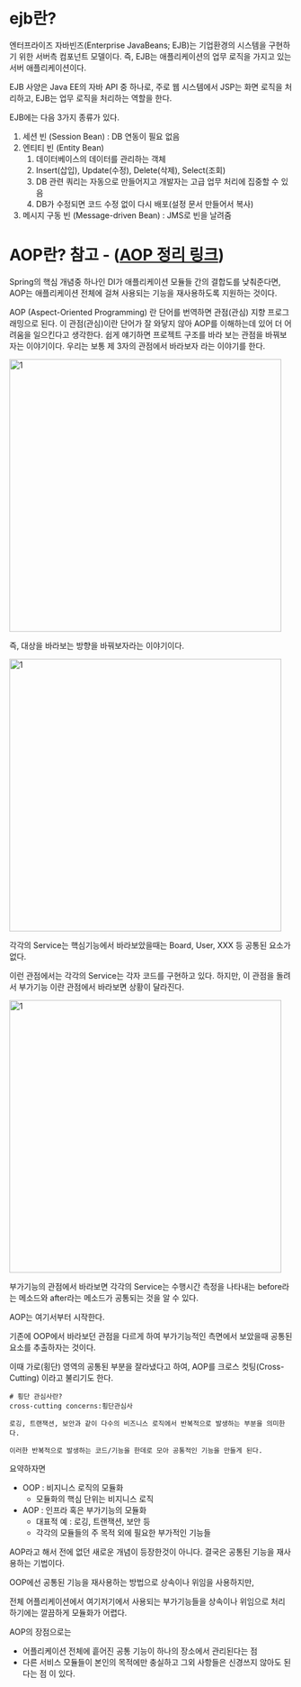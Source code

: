 # ejb란?
엔터프라이즈 자바빈즈(Enterprise JavaBeans; EJB)는 기업환경의 시스템을 구현하기 위한 서버측 컴포넌트 모델이다. 즉, EJB는 애플리케이션의 업무 로직을 가지고 있는 서버 애플리케이션이다. 

EJB 사양은 Java EE의 자바 API 중 하나로, 주로 웹 시스템에서 JSP는 화면 로직을 처리하고, EJB는 업무 로직을 처리하는 역할을 한다.

EJB에는 다음 3가지 종류가 있다.
1. 세션 빈 (Session Bean) : DB 연동이 필요 없음
2. 엔티티 빈 (Entity Bean)
    1. 데이터베이스의 데이터를 관리하는 객체
    2. Insert(삽입), Update(수정), Delete(삭제), Select(조회)
    3. DB 관련 쿼리는 자동으로 만들어지고 개발자는 고급 업무 처리에 집중할 수 있음
    4. DB가 수정되면 코드 수정 없이 다시 배포(설정 문서 만들어서 복사)
3. 메시지 구동 빈 (Message-driven Bean) : JMS로 빈을 날려줌

# AOP란? 참고 - ([AOP 정리 링크](https://jojoldu.tistory.com/71))
Spring의 핵심 개념중 하나인 DI가 애플리케이션 모듈들 간의 결합도를 낮춰준다면, AOP는 애플리케이션 전체에 걸쳐 사용되는 기능을 재사용하도록 지원하는 것이다.

AOP (Aspect-Oriented Programming) 란 단어를 번역하면 관점(관심) 지향 프로그래밍으로 된다.
이 관점(관심)이란 단어가 잘 와닿지 않아 AOP를 이해하는데 있어 더 어려움을 일으킨다고 생각한다.
쉽게 얘기하면 프로젝트 구조를 바라 보는 관점을 바꿔보자는 이야기이다.
우리는 보통 제 3자의 관점에서 바라보자 라는 이야기를 한다.

<img width="484" alt="1" src="https://img1.daumcdn.net/thumb/R1280x0/?scode=mtistory2&fname=http%3A%2F%2Fcfile23.uf.tistory.com%2Fimage%2F2108D041584969DA190575">

즉, 대상을 바라보는 방향을 바꿔보자라는 이야기이다.

<img width="484" alt="1" src="https://img1.daumcdn.net/thumb/R1280x0/?scode=mtistory2&fname=http%3A%2F%2Fcfile4.uf.tistory.com%2Fimage%2F273B244458496A0A1B7AC5">

각각의 Service는 핵심기능에서 바라보았을때는 Board, User, XXX 등 공통된 요소가 없다.

이런 관점에서는 각각의 Service는 각자 코드를 구현하고 있다. 하지만, 이 관점을 돌려서 부가기능 이란 관점에서 바라보면 상황이 달라진다.

<img width="484" alt="1" src="https://img1.daumcdn.net/thumb/R1280x0/?scode=mtistory2&fname=http%3A%2F%2Fcfile3.uf.tistory.com%2Fimage%2F2473C33D58496A2A0F6DF9">

부가기능의 관점에서 바라보면 각각의 Service는 수행시간 측정을 나타내는 before라는 메소드와 after라는 메소드가 공통되는 것을 알 수 있다.

AOP는 여기서부터 시작한다.

기존에 OOP에서 바라보던 관점을 다르게 하여 부가기능적인 측면에서 보았을때 공통된 요소를 추출하자는 것이다.

이때 가로(횡단) 영역의 공통된 부분을 잘라냈다고 하여, AOP를 크로스 컷팅(Cross-Cutting) 이라고 불리기도 한다.

```
# 횡단 관심사란?
cross-cutting concerns:횡단관심사 

로깅, 트랜잭션, 보안과 같이 다수의 비즈니스 로직에서 반복적으로 발생하는 부분을 의미한다.

이러한 반복적으로 발생하는 코드/기능을 한데로 모아 공통적인 기능을 만들게 된다.
```

요약하자면
- OOP : 비지니스 로직의 모듈화
    - 모듈화의 핵심 단위는 비지니스 로직
- AOP : 인프라 혹은 부가기능의 모듈화
    - 대표적 예 : 로깅, 트랜잭션, 보안 등
    - 각각의 모듈들의 주 목적 외에 필요한 부가적인 기능들

AOP라고 해서 전에 없던 새로운 개념이 등장한것이 아니다. 결국은 공통된 기능을 재사용하는 기법이다.

OOP에선 공통된 기능을 재사용하는 방법으로 상속이나 위임을 사용하지만, 

전체 어플리케이션에서 여기저기에서 사용되는 부가기능들을 상속이나 위임으로 처리하기에는 깔끔하게 모듈화가 어렵다.

AOP의 장점으로는
- 어플리케이션 전체에 흩어진 공통 기능이 하나의 장소에서 관리된다는 점
- 다른 서비스 모듈들이 본인의 목적에만 충실하고 그외 사항들은 신경쓰지 않아도 된다는 점
이 있다.
